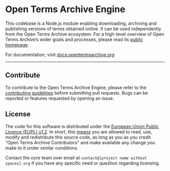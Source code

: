 # Open Terms Archive Engine

This codebase is a Node.js module enabling downloading, archiving and publishing versions of terms obtained online. It can be used independently from the Open Terms Archive ecosystem. For a high-level overview of Open Terms Archive’s wider goals and processes, please read its [public homepage](https://opentermsarchive.org).

For documentation, visit [docs.opentermsarchive.org](https://docs.opentermsarchive.org/)

- - -

## Contribute

To contribute to the Open Terms Archive Engine, please refer to the [contributing guidelines](CONTRIBUTING.md) before submitting pull requests. Bugs can be reported or features requested by opening an issue.

## License

The code for this software is distributed under the [European Union Public Licence (EUPL) v1.2](https://joinup.ec.europa.eu/collection/eupl/eupl-text-eupl-12). In short, this [means](https://choosealicense.com/licenses/eupl-1.2/) you are allowed to read, use, modify and redistribute this source code, as long as you as you credit “Open Terms Archive Contributors” and make available any change you make to it under similar conditions.

Contact the core team over email at `contact@[project name without spaces].org` if you have any specific need or question regarding licensing.
